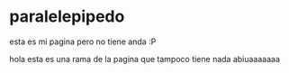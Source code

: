 # paralelepipedo
esta es mi pagina pero no tiene anda :P 

hola esta es una rama de la pagina que tampoco tiene nada abiuaaaaaaa

